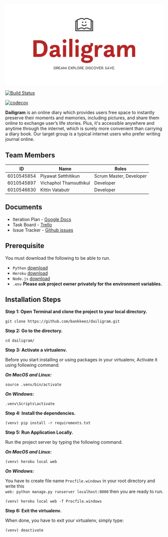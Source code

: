 ![Alt text](diary/static/pictures/logo.png)

[![Build Status](https://travis-ci.com/bankkeez/dailigram.svg?branch=master)](https://travis-ci.com/bankkeez/dailigram)

[![codecov](https://codecov.io/gh/bankkeez/dailigram/branch/master/graph/badge.svg)](https://codecov.io/gh/bankkeez/dailigram)

**Dailigram** is an online diary which provides users free space to instantly preserve their moments and memories, including pictures, and share them online to exchange user’s life stories. Plus, it's accessible anywhere and anytime through the internet, which is surely more convenient than carrying a diary book.
Our target group is a typical internet users who prefer writing journal online. 

## Team Members

ID           |           Name           |               Roles
-------------|--------------------------|-------------------------------------
6010545854   |   Piyawat Setthitikun    |       Scrum Master, Developer
6010545897   |   Vichaphol Thamsuthikul |              Developer
6010546630   |   Kittin Vatabutr        |              Developer

## Documents

- Iteration Plan - [Google Docs](https://docs.google.com/document/d/1y1627RIie1AMI3jERJbZHnNt9rR0pr2baXCQTu89Q1I/edit?usp=sharing)
- Task Board - [Trello](https://trello.com/b/F2yv7lWS/dailigram-project)  
- Issue Tracker - [Github issues](https://github.com/bankkeez/dailigram/issues)

## Prerequisite

You must download the following to be able to run.

- `Python`  [download](https://www.python.org/downloads/)
- `Heroku`  [download](https://devcenter.heroku.com/articles/heroku-cli)
- `Node.js` [download](https://nodejs.org/en/download/package-manager/)
- `.env`  **Please ask project owner privately for the environment variables.**

## Installation Steps

**Step 1: Open Terminal and clone the project to your local directory.**

    git clone https://github.com/bankkeez/dailigram.git

**Step 2: Go to the directory.**

    cd dailigram/ 

**Step 3: Activate a virtualenv.**

Before you start installing or using packages in your virtualenv, Activate it using following command.

***On MacOS and Linux:***

    source .venv/bin/activate

***On Windows:***

    .venv\Scripts\activate

**Step 4: Install the dependencies.**

    (venv) pip install -r requirements.txt

**Step 5: Run Application Locally.**

Run the project server by typing the following command.

***On MacOS and Linux:***

    (venv) heroku local web

***On Windows:***

You have to create file name `Procfile.windows` in your root directory and write this  
`web: python manage.py runserver localhost:8000` then you are ready to run.

    (venv) heroku local web -f Procfile.windows

**Step 6: Exit the virtualenv.**

When done, you have to exit your virtualenv, simply type:

    (venv) deactivate